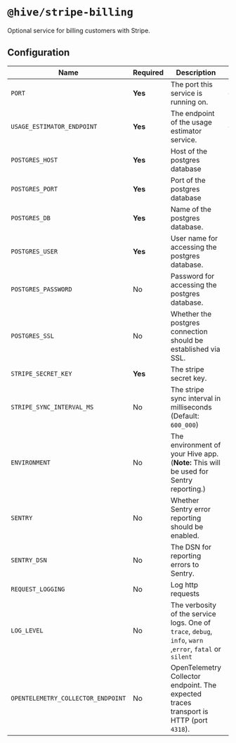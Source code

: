 # `@hive/stripe-billing`

Optional service for billing customers with Stripe.

## Configuration

| Name                               | Required | Description                                                                                              | Example Value                                        |
| ---------------------------------- | -------- | -------------------------------------------------------------------------------------------------------- | ---------------------------------------------------- |
| `PORT`                             | **Yes**  | The port this service is running on.                                                                     | `4013`                                               |
| `USAGE_ESTIMATOR_ENDPOINT`         | **Yes**  | The endpoint of the usage estimator service.                                                             | `4011`                                               |
| `POSTGRES_HOST`                    | **Yes**  | Host of the postgres database                                                                            | `127.0.0.1`                                          |
| `POSTGRES_PORT`                    | **Yes**  | Port of the postgres database                                                                            | `5432`                                               |
| `POSTGRES_DB`                      | **Yes**  | Name of the postgres database.                                                                           | `registry`                                           |
| `POSTGRES_USER`                    | **Yes**  | User name for accessing the postgres database.                                                           | `postgres`                                           |
| `POSTGRES_PASSWORD`                | No       | Password for accessing the postgres database.                                                            | `postgres`                                           |
| `POSTGRES_SSL`                     | No       | Whether the postgres connection should be established via SSL.                                           | `1` (enabled) or `0` (disabled)                      |
| `STRIPE_SECRET_KEY`                | **Yes**  | The stripe secret key.                                                                                   | `sk_test_abcd`                                       |
| `STRIPE_SYNC_INTERVAL_MS`          | No       | The stripe sync interval in milliseconds (Default: `600_000`)                                            | `1_000`                                              |
| `ENVIRONMENT`                      | No       | The environment of your Hive app. (**Note:** This will be used for Sentry reporting.)                    | `staging`                                            |
| `SENTRY`                           | No       | Whether Sentry error reporting should be enabled.                                                        | `1` (enabled) or `0` (disabled)                      |
| `SENTRY_DSN`                       | No       | The DSN for reporting errors to Sentry.                                                                  | `https://dooobars@o557896.ingest.sentry.io/12121212` |
| `REQUEST_LOGGING`                  | No       | Log http requests                                                                                        | `1` (enabled) or `0` (disabled)                      |
| `LOG_LEVEL`                        | No       | The verbosity of the service logs. One of `trace`, `debug`, `info`, `warn` ,`error`, `fatal` or `silent` | `info` (default)                                     |
| `OPENTELEMETRY_COLLECTOR_ENDPOINT` | No       | OpenTelemetry Collector endpoint. The expected traces transport is HTTP (port `4318`).                   | `http://localhost:4318/v1/traces`                    |
